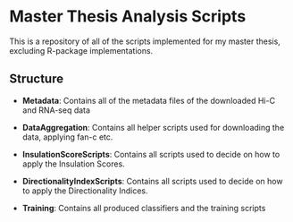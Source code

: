 # Master Thesis Analysis Scripts

This is a repository of all of the scripts implemented for my
master thesis, excluding R-package implementations.

## Structure

- **Metadata**: Contains all of the metadata files of the
downloaded Hi-C and RNA-seq data

- **DataAggregation**: Contains all helper scripts used for
downloading the data, applying fan-c etc. 

- **InsulationScoreScripts**: Contains all scripts used to decide
on how to apply the Insulation Scores.

- **DirectionalityIndexScripts**: Contains all scripts used to decide
on how to apply the Directionality Indices.

- **Training**: Contains all produced classifiers and the training scripts

